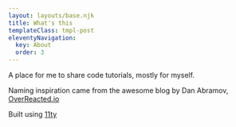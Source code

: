 ```yaml
---
layout: layouts/base.njk
title: What's this
templateClass: tmpl-post
eleventyNavigation:
  key: About
  order: 3
---
```


A place for me to share code tutorials, mostly for myself.

Naming inspiration came from the awesome blog by Dan Abramov, [OverReacted.io](https://overreacted.io/)

Built using [11ty](https://github.com/11ty/eleventy-base-blog)
